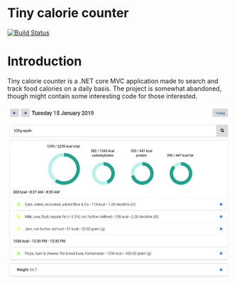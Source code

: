 # Tiny calorie counter

[![Build Status](https://travis-ci.org/morganbengtsson/tinycaloriecounter.svg?branch=master)](https://travis-ci.org/morganbengtsson/tinycaloriecounter)

# Introduction

Tiny calorie counter is a .NET core MVC application made to search and track food calories on a daily basis. The project is somewhat abandoned, though might contain some interesting code for those interested. 

![Preview](wwwroot/images/preview.png)
